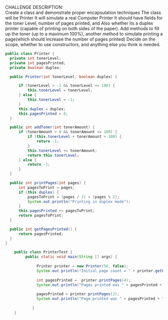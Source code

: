 CHALLENGE DESCRIPTION:  
  Create a class and demonstrate proper encapsulation techniques 
  The class will be Printer
  It will simulate a real Computer Printer 
  It should have fields for the toner Level, number of pages printed, and 
  Also whether its a duplex printer (capable of printing on both sides of the paper).
  Add methods to fill up the toner (up to a maximum 100%), another method to simulate printing a page(which should increase the number of pages printed)
  Decide on the scope, whether to use constructors, and anything else you think is needed. 
  ```java
  public class Printer {
	private int tonerLevel;
	private int pagesPrinted;
	private boolean duplex;

	public Printer(int tonerLevel, boolean duplex) {

		if (tonerLevel > -1 && tonerLevel <= 100) {
			this.tonerLevel = tonerLevel;
		} else {
			this.tonerLevel = -1;
		}
		this.duplex = duplex;
		this.pagesPrinted = 0;
	}

	public int addToner(int tonerAmount) {
		if (tonerAmount > 0 && tonerAmount <= 100) {
			if (this.tonerLevel + tonerAmount > 100) {
				return -1;
			}
			this.tonerLevel += tonerAmount;
			return this.tonerLevel;
		} else {
			return -1;
		}
	}

	public int printPages(int pages) {
		int pagesToPrint = pages;
		if (this.duplex) {
			pagesToPrint = (pages / 2) + (pages % 2);
			System.out.println("Printing in duplex mode");
		}
		this.pagesPrinted += pagesToPrint;
		return pagesToPrint;
	}

	public int getPagesPrinted() {
		return pagesPrinted;
	}
}
```

```java
	public class PrinterTest {
		 public static void main(String [] args) {
		      
		      Printer printer = new Printer(50, false);
		      System.out.println("Initial page count = " + printer.getPagesPrinted());
		      
		      int pagesPrinted =  printer.printPages(4);
		      System.out.println("Pages printed was " + pagesPrinted + " new total print count for printer = "+ printer  + " " + printer.getPagesPrinted());
		                         
		      pagesPrinted = printer.printPages(2);
		      System.out.println("Page printed was " + pagesPrinted + " new total print count for printer = " + printer.getPagesPrinted());
		    
		    }
	}
    
```